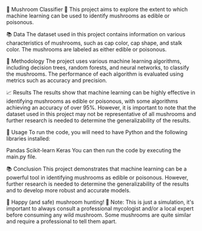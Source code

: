 🍄 Mushroom Classifier 🍄
This project aims to explore the extent to which machine learning can be used to identify mushrooms as edible or poisonous.

📚 Data
The dataset used in this project contains information on various characteristics of mushrooms, such as cap color, cap shape, and stalk color. The mushrooms are labeled as either edible or poisonous.

🧠 Methodology
The project uses various machine learning algorithms, including decision trees, random forests, and neural networks, to classify the mushrooms. The performance of each algorithm is evaluated using metrics such as accuracy and precision.

📈 Results
The results show that machine learning can be highly effective in identifying mushrooms as edible or poisonous, with some algorithms achieving an accuracy of over 95%. However, it is important to note that the dataset used in this project may not be representative of all mushrooms and further research is needed to determine the generalizability of the results.

🔧 Usage
To run the code, you will need to have Python and the following libraries installed:

Pandas
Scikit-learn
Keras
You can then run the code by executing the main.py file.

📚 Conclusion
This project demonstrates that machine learning can be a powerful tool in identifying mushrooms as edible or poisonous. However, further research is needed to determine the generalizability of the results and to develop more robust and accurate models.

🍄 Happy (and safe) mushroom hunting! 🍄
Note: This is just a simulation, it's important to always consult a professional mycologist and/or a local expert before consuming any wild mushroom. Some mushrooms are quite similar and require a professional to tell them apart.
